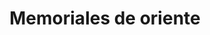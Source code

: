 ---
title: "Memoriales de oriente"
url: /puerto-la-cruz/memoriales-de-oriente/
shop: directores de funerarias
---